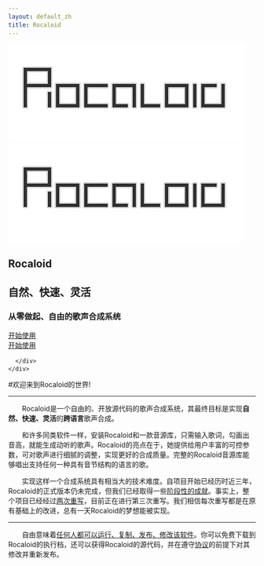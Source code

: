 ```yaml
---
layout: default_zh
title: Rocaloid
---
```

<div id="amz-home">
  <section id="amz-hero">
    <div class="amz-container am-cf">
      <div class="amz-mascot am-scrollspy-init am-scrollspy-inview">
        <img class="am-show-lg-only" src="/assets/i/rocaloid.png" alt="Rocaloid Logo">	
        <img class="am-show-md-only" src="/assets/i/rocaloid.png" alt="Rocaloid Logo">
      </div>
      <div class="amz-hero-intro">
        <hgroup>
          <h1 class="am-scrollspy-init">
            Rocaloid
          </h1>
          <h2 class="am-scrollspy-init">
            自然、快速、灵活
          </h2>
          <h3 class="am-scrollspy-init am-scrollspy-inview">
            从零做起、自由的歌声合成系统
          </h3>
        <div class="am-show-lg-only amz-btn-started am-scrollspy-init am-scrollspy-inview">
          <a href="/sub/zh/download.html" class="am-btn am-btn-success am-btn-lg">
            开始使用
          </a>
        </div>
        <div class="am-show-md-only amz-btn-started am-scrollspy-init am-scrollspy-inview">
          <a href="/sub/zh/download.html" class="am-btn am-btn-success am-btn-lg">
            开始使用
          </a>
        </div>
        </hgroup>

      </div>
    </div>
  </section>
</div>


#欢迎来到Rocaloid的世界!

---

&emsp;&emsp;Rocaloid是一个自由的、开放源代码的歌声合成系统，其最终目标是实现**自然、快速、灵活**的**跨语言**歌声合成。

&emsp;&emsp;和许多同类软件一样，安装Rocaloid和一款音源库，只需输入歌词，勾画出音高，就能生成动听的歌声。Rocaloid的亮点在于，她提供给用户丰富的可控参数，可对歌声进行细腻的调整，实现更好的合成质量。完整的Rocaloid音源库能够唱出支持任何一种具有音节结构的语言的歌。

&emsp;&emsp;实现这样一个合成系统具有相当大的技术难度。自项目开始已经历时近三年，Rocaloid的正式版本仍未完成，但我们已经取得一些[阶段性的成就](/sub/zh/posts.html)。事实上，整个项目已经经过[两次重写](/sub/zh/history.html)，目前正在进行第三次重写。我们相信每次重写都是在原有基础上的改进，总有一天Rocaloid的梦想能被实现。

---

&emsp;&emsp;自由意味着[任何人都可以运行、复制、发布、修改该软件](http://www.gnu.org/)。你可以免费下载到Rocaloid的执行档，还可以获得Rocaloid的源代码，并在遵守[协议](http://www.gnu.org/licenses/gpl.html)的前提下对其修改并重新发布。
